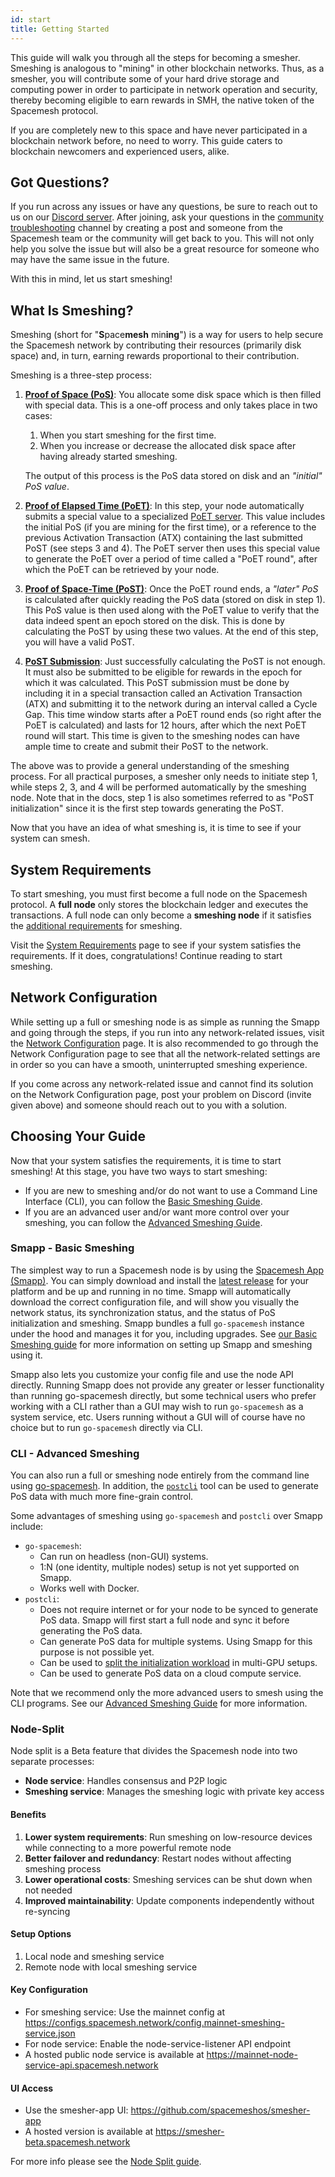 ```yaml
---
id: start
title: Getting Started
---
```


This guide will walk you through all the steps for becoming a smesher. Smeshing is analogous to "mining" in other blockchain networks. Thus, as a smesher, you will contribute some of your hard drive storage and computing power in order to participate in network operation and security, thereby becoming eligible to earn rewards in SMH, the native token of the Spacemesh protocol.

If you are completely new to this space and have never participated in a blockchain network before, no need to worry. This guide caters to blockchain newcomers and experienced users, alike.

## Got Questions?

If you run across any issues or have any questions, be sure to reach out to us on our [Discord server](https://discord.gg/mq7KXvzc). After joining, ask your questions in the [community troubleshooting](https://discord.com/channels/623195163510046732/1141736098830229584) channel by creating a post and someone from the Spacemesh team or the community will get back to you. This will not only help you solve the issue but will also be a great resource for someone who may have the same issue in the future.

With this in mind, let us start smeshing!

## What Is Smeshing?

Smeshing (short for "**S**pace**mesh** min**ing**") is a way for users to help secure the Spacemesh network by contributing their resources (primarily disk space) and, in turn, earning rewards proportional to their contribution.

Smeshing is a three-step process:

1. **[Proof of Space (PoS)](../../learn/post.md#proof-of-space)**: You allocate some disk space which is then filled with special data. This is a one-off process and only takes place in two cases:

    1. When you start smeshing for the first time.
    2. When you increase or decrease the allocated disk space after having already started smeshing.

    The output of this process is the PoS data stored on disk and an _"initial" PoS value_.
2. **[Proof of Elapsed Time (PoET)](../../learn/post.md#proof-of-elapsed-time)**: In this step, your node automatically submits a special value to a specialized [PoET server](./smeshing_adv/poet.md). This value includes the initial PoS (if you are mining for the first time), or a reference to the previous Activation Transaction (ATX) containing the last submitted PoST (see steps 3 and 4). The PoET server then uses this special value to generate the PoET over a period of time called a "PoET round", after which the PoET can be retrieved by your node.
3. **[Proof of Space-Time (PoST)](../../learn/post.md#proof-of-space-time)**: Once the PoET round ends, a _"later" PoS_ is calculated after quickly reading the PoS data (stored on disk in step 1). This PoS value is then used along with the PoET value to verify that the data indeed spent an epoch stored on the disk. This is done by calculating the PoST by using these two values. At the end of this step, you will have a valid PoST.
4. **[PoST Submission](../../learn/post.md#proof-verification)**: Just successfully calculating the PoST is not enough. It must also be submitted to be eligible for rewards in the epoch for which it was calculated. This PoST submission must be done by including it in a special transaction called an Activation Transaction (ATX) and submitting it to the network during an interval called a Cycle Gap. This time window starts after a PoET round ends (so right after the PoET is calculated) and lasts for 12 hours, after which the next PoET round will start. This time is given to the smeshing nodes can have ample time to create and submit their PoST to the network.

The above was to provide a general understanding of the smeshing process. For all practical purposes, a smesher only needs to initiate step 1, while steps 2, 3, and 4 will be performed automatically by the smeshing node. Note that in the docs, step 1 is also sometimes referred to as "PoST initialization" since it is the first step towards generating the PoST.

Now that you have an idea of what smeshing is, it is time to see if your system can smesh.

## System Requirements

To start smeshing, you must first become a full node on the Spacemesh protocol. A **full node** only stores the blockchain ledger and executes the transactions. A full node can only become a **smeshing node** if it satisfies the [additional requirements](./requirements.md#minimum-requirements-for-smeshing) for smeshing.

Visit the [System Requirements](./requirements.md) page to see if your system satisfies the requirements. If it does, congratulations! Continue reading to start smeshing.

## Network Configuration

While setting up a full or smeshing node is as simple as running the Smapp and going through the steps, if you run into any network-related issues, visit the [Network Configuration](./netconfig.md) page. It is also recommended to go through the Network Configuration page to see that all the network-related settings are in order so you can have a smooth, uninterrupted smeshing experience.

If you come across any network-related issue and cannot find its solution on the Network Configuration page, post your problem on Discord (invite given above) and someone should reach out to you with a solution.

## Choosing Your Guide

Now that your system satisfies the requirements, it is time to start smeshing! At this stage, you have two ways to start smeshing:

- If you are new to smeshing and/or do not want to use a Command Line Interface (CLI), you can follow the [Basic Smeshing Guide](./smeshing_basic/install.md).
- If you are an advanced user and/or want more control over your smeshing, you can follow the [Advanced Smeshing Guide](./smeshing_adv/setup.md).

### Smapp - Basic Smeshing

The simplest way to run a Spacemesh node is by using the [Spacemesh App (Smapp)](https://github.com/spacemeshos/smapp/). You can simply download and install the [latest release](https://github.com/spacemeshos/smapp/releases) for your platform and be up and running in no time. Smapp will automatically download the correct configuration file, and will show you visually the network status, its synchronization status, and the status of PoS initialization and smeshing. Smapp bundles a full `go-spacemesh` instance under the hood and manages it for you, including upgrades. See [our Basic Smeshing guide](./smeshing_basic/install.md) for more information on setting up Smapp and smeshing using it.

Smapp also lets you customize your config file and use the node API directly. Running Smapp does not provide any greater or lesser functionality than running go-spacemesh directly, but some technical users who prefer working with a CLI rather than a GUI may wish to run `go-spacemesh` as a system service, etc. Users running without a GUI will of course have no choice but to run `go-spacemesh` directly via CLI.

### CLI - Advanced Smeshing

You can also run a full or smeshing node entirely from the command line using [go-spacemesh](https://github.com/spacemeshos/go-spacemesh). In addition, the [`postcli`](https://github.com/spacemeshos/post/blob/develop/cmd/postcli/README.md) tool can be used to generate PoS data with much more fine-grain control.

Some advantages of smeshing using `go-spacemesh` and `postcli` over Smapp include:

- `go-spacemesh`:
    - Can run on headless (non-GUI) systems.
    - 1:N (one identity, multiple nodes) setup is not yet supported on Smapp.
    - Works well with Docker.
- `postcli`:
    - Does not require internet or for your node to be synced to generate PoS data. Smapp will first start a full node and sync it before generating the PoS data.
    - Can generate PoS data for multiple systems. Using Smapp for this purpose is not possible yet.
    - Can be used to [split the initialization workload](./smeshing_adv/setup.md#parallel-initialization) in multi-GPU setups.
    - Can be used to generate PoS data on a cloud compute service.

Note that we recommend only the more advanced users to smesh using the CLI programs. See our [Advanced Smeshing Guide](./smeshing_adv/setup.md) for more information.


### Node-Split

Node split is a Beta feature that divides the Spacemesh node into two separate processes:
- **Node service**: Handles consensus and P2P logic
- **Smeshing service**: Manages the smeshing logic with private key access

#### Benefits

1. **Lower system requirements**: Run smeshing on low-resource devices while connecting to a more powerful remote node
2. **Better failover and redundancy**: Restart nodes without affecting smeshing process
3. **Lower operational costs**: Smeshing services can be shut down when not needed
4. **Improved maintainability**: Update components independently without re-syncing

#### Setup Options

1. Local node and smeshing service
2. Remote node with local smeshing service

#### Key Configuration

- For smeshing service: Use the mainnet config at https://configs.spacemesh.network/config.mainnet-smeshing-service.json
- For node service: Enable the node-service-listener API endpoint
- A hosted public node service is available at https://mainnet-node-service-api.spacemesh.network

#### UI Access

- Use the smesher-app UI: https://github.com/spacemeshos/smesher-app
- A hosted version is available at https://smesher-beta.spacemesh.network

For more info please see the [Node Split guide](./experimental/node-split.md).
